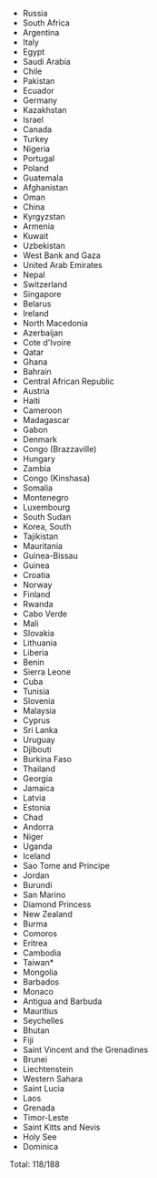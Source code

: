 * Russia
* South Africa
* Argentina
* Italy
* Egypt
* Saudi Arabia
* Chile
* Pakistan
* Ecuador
* Germany
* Kazakhstan
* Israel
* Canada
* Turkey
* Nigeria
* Portugal
* Poland
* Guatemala
* Afghanistan
* Oman
* China
* Kyrgyzstan
* Armenia
* Kuwait
* Uzbekistan
* West Bank and Gaza
* United Arab Emirates
* Nepal
* Switzerland
* Singapore
* Belarus
* Ireland
* North Macedonia
* Azerbaijan
* Cote d'Ivoire
* Qatar
* Ghana
* Bahrain
* Central African Republic
* Austria
* Haiti
* Cameroon
* Madagascar
* Gabon
* Denmark
* Congo (Brazzaville)
* Hungary
* Zambia
* Congo (Kinshasa)
* Somalia
* Montenegro
* Luxembourg
* South Sudan
* Korea, South
* Tajikistan
* Mauritania
* Guinea-Bissau
* Guinea
* Croatia
* Norway
* Finland
* Rwanda
* Cabo Verde
* Mali
* Slovakia
* Lithuania
* Liberia
* Benin
* Sierra Leone
* Cuba
* Tunisia
* Slovenia
* Malaysia
* Cyprus
* Sri Lanka
* Uruguay
* Djibouti
* Burkina Faso
* Thailand
* Georgia
* Jamaica
* Latvia
* Estonia
* Chad
* Andorra
* Niger
* Uganda
* Iceland
* Sao Tome and Principe
* Jordan
* Burundi
* San Marino
* Diamond Princess
* New Zealand
* Burma
* Comoros
* Eritrea
* Cambodia
* Taiwan*
* Mongolia
* Barbados
* Monaco
* Antigua and Barbuda
* Mauritius
* Seychelles
* Bhutan
* Fiji
* Saint Vincent and the Grenadines
* Brunei
* Liechtenstein
* Western Sahara
* Saint Lucia
* Laos
* Grenada
* Timor-Leste
* Saint Kitts and Nevis
* Holy See
* Dominica

Total: 118/188
